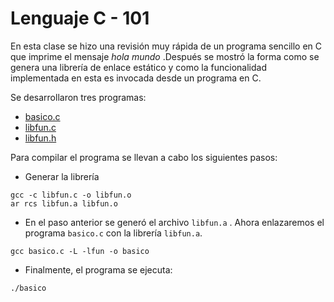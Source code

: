 # Lenguaje C - 101

En esta clase se hizo una revisión muy rápida de un programa sencillo en 
C que imprime el mensaje *hola mundo* .Después se mostró la forma como 
se genera una librería de enlace estático y como la funcionalidad 
implementada en esta es invocada desde un programa en C.

Se desarrollaron tres programas:

* [basico.c](basico.c)
* [libfun.c](libfun.c)
* [libfun.h](libfun.h)

Para compilar el programa se llevan a cabo los siguientes pasos:

* Generar la librería

```
gcc -c libfun.c -o libfun.o
ar rcs libfun.a libfun.o
```

+ En el paso anterior se generó el archivo `libfun.a` . Ahora 
enlazaremos el programa `basico.c` con la librería `libfun.a`.

```
gcc basico.c -L -lfun -o basico
```

+ Finalmente, el programa se ejecuta: 
```
./basico
```
